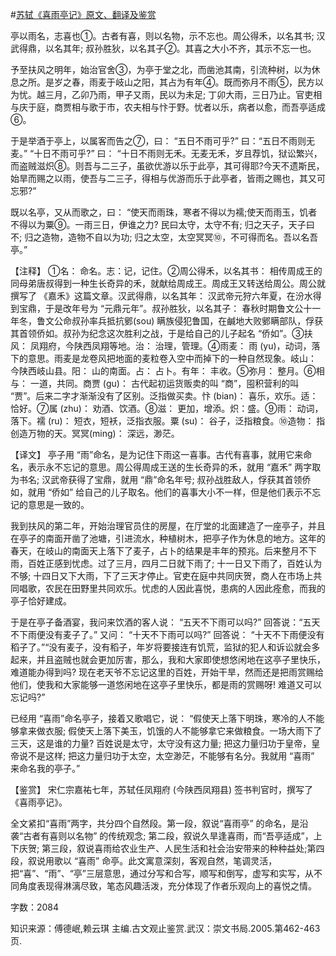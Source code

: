 #[苏轼《喜雨亭记》原文、翻译及鉴赏](https://www.vrrw.net/wx/14145.html)

亭以雨名，志喜也①。古者有喜，则以名物，示不忘也。周公得禾，以名其书; 汉武得鼎，以名其年; 叔孙胜狄，以名其子②。其喜之大小不齐，其示不忘一也。

予至扶风之明年，始治官舍③，为亭于堂之北，而凿池其南，引流种树，以为休息之所。是岁之春，雨麦于岐山之阳，其占为有年④。既而弥月不雨⑤，民方以为忧。越三月，乙卯乃雨，甲子又雨，民以为未足; 丁卯大雨，三日乃止。官吏相与庆于庭，商贾相与歌于市，农夫相与忭于野。忧者以乐，病者以愈，而吾亭适成⑥。

于是举酒于亭上，以属客而告之⑦，曰： “五日不雨可乎?” 曰：“五日不雨则无麦。” “十日不雨可乎?” 曰： “十日不雨则无禾。无麦无禾，岁且荐饥，狱讼繁兴，而盗贼滋炽⑧。则吾与二三子，虽欲优游以乐于此亭，其可得耶?今天不遗斯民，始旱而赐之以雨，使吾与二三子，得相与优游而乐于此亭者，皆雨之赐也，其又可忘邪?”

既以名亭，又从而歌之，曰： “使天而雨珠，寒者不得以为襦;使天而雨玉，饥者不得以为粟⑨。一雨三日，伊谁之力? 民曰太守，太守不有; 归之天子，天子曰不; 归之造物，造物不自以为功; 归之太空，太空冥冥⑩，不可得而名。吾以名吾亭。”



【注释】 ①名： 命名。志：记，记住。②周公得禾，以名其书： 相传周成王的同母弟唐叔得到一种生长奇异的禾，就献给周成王。周成王又转送给周公。周公就撰写了 《嘉禾》这篇文章。汉武得鼎，以名其年： 汉武帝元狩六年夏，在汾水得到宝鼎，于是改年号为 “元鼎元年”。叔孙胜狄，以名其子： 春秋时期鲁文公十一年冬，鲁文公命叔孙率兵抵抗鄋(sou) 瞒族侵犯鲁国，在鹹地大败鄋瞒部队，俘获其首领侨如。叔孙为纪念这次胜利之战，于是给自己的儿子起名 “侨如”。③扶风： 凤翔府，今陕西凤翔等地。治： 治理，管理。④雨麦： 雨 (yu)，动词，落下的意思。雨麦是龙卷风把地面的麦粒卷入空中而掉下的一种自然现象。岐山： 今陕西岐山县。阳： 山的南面。占： 占卜。有年： 丰收。⑤弥月： 整月。⑥相与： 一道，共同。商贾 (gu)： 古代起初运货贩卖的叫 “商”，囤积营利的叫 “贾”。后来二字才渐渐没有了区别。泛指做买卖。忭 (bian)： 喜乐，欢乐。适： 恰好。⑦属 (zhu)： 劝酒、饮酒。⑧滋： 更加，增添。炽：盛。⑨雨： 动词，落下。襦 (ru)： 短衣，短袄，泛指衣服。粟 (su)： 谷子，泛指粮食。⑩造物： 指创造万物的天。冥冥(ming)： 深远，渺茫。

【译文】 亭子用 “雨”命名，是为记住下雨这一喜事。古代有喜事，就用它来命名，表示永不忘记的意思。周公得周成王送的生长奇异的禾，就用 “嘉禾” 两字取为书名; 汉武帝获得了宝鼎，就用 “鼎”命名年号; 叔孙战胜敌人，俘获其首领侨如，就用 “侨如” 给自己的儿子取名。他们的喜事大小不一样，但是他们表示不忘记的意思是一致的。

我到扶风的第二年，开始治理官员住的房屋，在厅堂的北面建造了一座亭子，并且在亭子的南面开凿了池塘，引进流水，种植树木，把亭子作为休息的地方。这年的春天，在岐山的南面天上落下了麦子，占卜的结果是丰年的预兆。后来整月不下雨，百姓正感到忧虑。过了三月，四月二日就下雨了; 十一日又下雨了，百姓认为不够; 十四日又下大雨，下了三天才停止。官吏在庭中共同庆贺，商人在市场上共同唱歌，农民在田野里共同欢乐。忧虑的人因此喜悦，患病的人因此痊愈，而我的亭子恰好建成。

于是在亭子备酒宴，我问来饮酒的客人说： “五天不下雨可以吗?” 回答说：“五天不下雨便没有麦子了。” 又问： “十天不下雨可以吗?” 回答说： “十天不下雨便没有稻子了。”“没有麦子，没有稻子，年岁将要接连有饥荒，监狱的犯人和诉讼就会多起来，并且盗贼也就会更加厉害，那么，我和大家即使想悠闲地在这亭子里快乐，难道能办得到吗? 现在老天爷不忘记这里的百姓，开始干旱，然而还是把雨赏赐给他们，使我和大家能够一道悠闲地在这亭子里快乐，都是雨的赏赐呀! 难道又可以忘记吗?”

已经用 “喜雨”命名亭子，接着又歌唱它，说： “假使天上落下明珠，寒冷的人不能够拿来做衣服; 假使天上落下美玉，饥饿的人不能够拿它来做粮食。一场大雨下了三天，这是谁的力量? 百姓说是太守，太守没有这力量; 把这力量归功于皇帝，皇帝说不是这样; 把这力量归功于太空，太空渺茫，不能够有名分。我就用 “喜雨” 来命名我的亭子。”

【鉴赏】 宋仁宗嘉祐七年，苏轼任凤翔府 (今陕西凤翔县) 签书判官时，撰写了 《喜雨亭记》。

全文紧扣“喜雨”两字，共分四个自然段。第一段，叙说“喜雨亭” 的命名，是沿袭“古者有喜则以名物” 的传统观念; 第二段，叙说久旱逢喜雨，而“吾亭适成”，上下庆贺; 第三段，叙说喜雨给农业生产、人民生活和社会治安带来的种种益处;第四段，叙说用歌以 “喜雨” 命亭。此文寓意深刻，客观自然，笔调灵活，把“喜”、“雨”、“亭”三层意思，通过分写和合写，顺写和倒写，虚写和实写，从不同角度表现得淋漓尽致，笔态风趣活泼，充分体现了作者乐观向上的喜悦之情。

字数：2084

知识来源：傅德岷,赖云琪 主编.古文观止鉴赏.武汉：崇文书局.2005.第462-463页.

